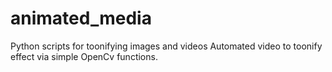 # animated_media
Python scripts for toonifying images and videos
Automated video to toonify effect via simple OpenCv functions.
